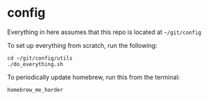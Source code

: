 # config

Everything in here assumes that this repo is located at `~/git/config`

To set up everything from scratch, run the following:

```
cd ~/git/config/utils
./do_everything.sh
```

To periodically update homebrew, run this from the terminal:

```
homebrew_me_harder
```
